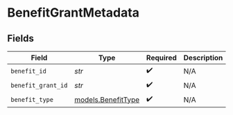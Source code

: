 # BenefitGrantMetadata


## Fields

| Field                                          | Type                                           | Required                                       | Description                                    |
| ---------------------------------------------- | ---------------------------------------------- | ---------------------------------------------- | ---------------------------------------------- |
| `benefit_id`                                   | *str*                                          | :heavy_check_mark:                             | N/A                                            |
| `benefit_grant_id`                             | *str*                                          | :heavy_check_mark:                             | N/A                                            |
| `benefit_type`                                 | [models.BenefitType](../models/benefittype.md) | :heavy_check_mark:                             | N/A                                            |